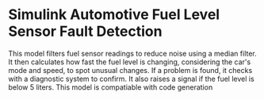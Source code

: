 # Simulink Automotive Fuel Level Sensor Fault Detection
This model filters fuel sensor readings to reduce noise using a median filter. It then calculates how fast the fuel level is changing, considering the car's mode and speed, to spot unusual changes. If a problem is found, it checks with a diagnostic system to confirm. It also raises a signal if the fuel level is below 5 liters. This model is compatiable with code generation
